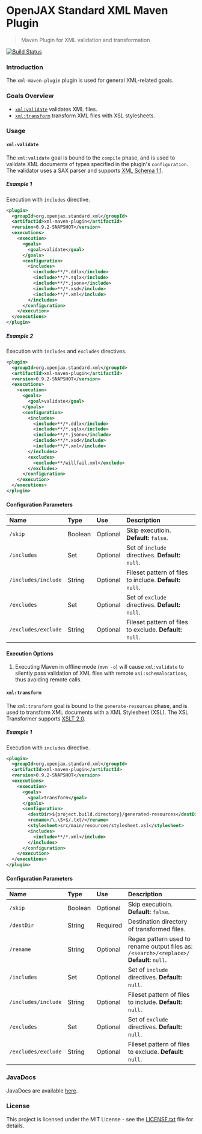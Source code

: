 # OpenJAX Standard XML Maven Plugin

> Maven Plugin for XML validation and transformation

[![Build Status](https://travis-ci.org/openjax/standard-xml.png)](https://travis-ci.org/openjax/standard-xml)

### Introduction

The `xml-maven-plugin` plugin is used for general XML-related goals.

### Goals Overview

* [`xml:validate`](#xmlvalidate) validates XML files.
* [`xml:transform`](#xmltransform) transform XML files with XSL stylesheets.

### Usage

#### `xml:validate`

The `xml:validate` goal is bound to the `compile` phase, and is used to validate XML documents of types specified in the plugin's `configuration`. The validator uses a SAX parser and supports [XML Schema 1.1][xml11].

##### Example 1

Execution with `includes` directive.

```xml
<plugin>
  <groupId>org.openjax.standard.xml</groupId>
  <artifactId>xml-maven-plugin</artifactId>
  <version>0.9.2-SNAPSHOT</version>
  <executions>
    <execution>
      <goals>
        <goal>validate</goal>
      </goals>
      <configuration>
        <includes>
          <include>**/*.ddlx</include>
          <include>**/*.sqlx</include>
          <include>**/*.jsonx</include>
          <include>**/*.xsd</include>
          <include>**/*.xml</include>
        </includes>
      </configuration>
    </execution>
  </executions>
</plugin>
```

##### Example 2

Execution with `includes` and `excludes` directives.

```xml
<plugin>
  <groupId>org.openjax.standard.xml</groupId>
  <artifactId>xml-maven-plugin</artifactId>
  <version>0.9.2-SNAPSHOT</version>
  <executions>
    <execution>
      <goals>
        <goal>validate</goal>
      </goals>
      <configuration>
        <includes>
          <include>**/*.ddlx</include>
          <include>**/*.sqlx</include>
          <include>**/*.jsonx</include>
          <include>**/*.xsd</include>
          <include>**/*.xml</include>
        </includes>
        <excludes>
          <exclude>**/willfail.xml</exclude>
        </excludes>
      </configuration>
    </execution>
  </executions>
</plugin>
```

#### Configuration Parameters

| Name                | Type    | Use      | Description                                               |
|:--------------------|:--------|:---------|:----------------------------------------------------------|
| `/skip`             | Boolean | Optional | Skip executioin. **Default:** `false`.                    |
| `/includes`         | Set     | Optional | Set of `include` directives. **Default:** `null`.         |
| `/includes/include` | String  | Optional | Fileset pattern of files to include. **Default:** `null`. |
| `/excludes`         | Set     | Optional | Set of `exclude` directives. **Default:** `null`.         |
| `/excludes/exclude` | String  | Optional | Fileset pattern of files to exclude. **Default:** `null`. |

#### Execution Options

1. Executing Maven in offline mode (`mvn -o`) will cause `xml:validate` to silently pass validation of XML files with remote `xsi:schemalocations`, thus avoiding remote calls.

#### `xml:transform`

The `xml:transform` goal is bound to the `generate-resources` phase, and is used to transform XML documents with a XML Stylesheet (XSL). The XSL Transformer supports [XSLT 2.0][xsl2].

##### Example 1

Execution with `includes` directive.

```xml
<plugin>
  <groupId>org.openjax.standard.xml</groupId>
  <artifactId>xml-maven-plugin</artifactId>
  <version>0.9.2-SNAPSHOT</version>
  <executions>
    <execution>
      <goals>
        <goal>transform</goal>
      </goals>
      <configuration>
        <destDir>${project.build.directory}/generated-resources</destDir>
        <rename>/\.\S+$/.txt/</rename>
        <stylesheet>src/main/resources/stylesheet.xsl</stylesheet>
        <includes>
          <include>**/*.xml</include>
        </includes>
      </configuration>
    </execution>
  </executions>
</plugin>
```

#### Configuration Parameters

| Name                | Type    | Use      | Description                                                                               |
|:--------------------|:--------|:---------|:------------------------------------------------------------------------------------------|
| `/skip`             | Boolean | Optional | Skip executioin. **Default:** `false`.                                                    |
| `/destDir`          | String  | Required | Destination directory of transformed files.                                               |
| `/rename`           | String  | Optional | Regex pattern used to rename output files as: `/<search>/<replace>/` **Default:** `null`. |
| `/includes`         | Set     | Optional | Set of `include` directives. **Default:** `null`.                                         |
| `/includes/include` | String  | Optional | Fileset pattern of files to include. **Default:** `null`.                                 |
| `/excludes`         | Set     | Optional | Set of `exclude` directives. **Default:** `null`.                                         |
| `/excludes/exclude` | String  | Optional | Fileset pattern of files to exclude. **Default:** `null`.                                 |

### JavaDocs

JavaDocs are available [here](https://standard.openjax.org/xml/apidocs/).

### License

This project is licensed under the MIT License - see the [LICENSE.txt](LICENSE.txt) file for details.

[mvn-plugin]: https://img.shields.io/badge/mvn-plugin-lightgrey.svg
[xml11]: https://www.w3.org/TR/xmlschema11-1/
[xsl2]: https://www.w3.org/TR/xslt20/